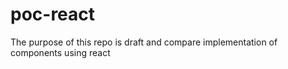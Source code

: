 # poc-react

The purpose of this repo is draft and compare implementation of components using react
